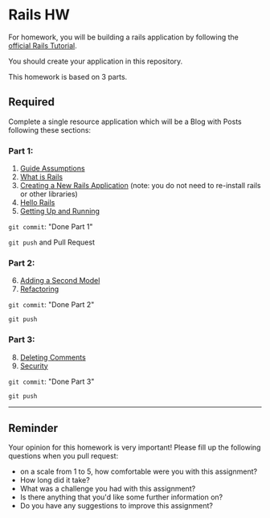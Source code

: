 # Rails HW

For homework, you will be building a rails application by following the [official Rails Tutorial](https://guides.rubyonrails.org/getting_started.html).

You should create your application in this repository.

This homework is based on 3 parts.

## Required

Complete a single resource application which will be a Blog with Posts following these sections:

### Part 1:

1. [Guide Assumptions](https://guides.rubyonrails.org/getting_started.html#guide-assumptions)
2. [What is Rails](https://guides.rubyonrails.org/getting_started.html#what-is-rails-questionmark)
3. [Creating a New Rails Application](https://guides.rubyonrails.org/getting_started.html#creating-a-new-rails-project) (note: you do not need to re-install rails or other libraries)
4. [Hello Rails](https://guides.rubyonrails.org/getting_started.html#hello-rails-bang)
5. [Getting Up and Running](https://guides.rubyonrails.org/getting_started.html#getting-up-and-running)

`git commit`: "Done Part 1"

`git push` and Pull Request

### Part 2: 

6. [Adding a Second Model](https://guides.rubyonrails.org/getting_started.html#adding-a-second-model)
7. [Refactoring](https://guides.rubyonrails.org/getting_started.html#refactoring)

`git commit`: "Done Part 2"

`git push`

### Part 3:

8. [Deleting Comments](https://guides.rubyonrails.org/getting_started.html#deleting-comments)
9. [Security](https://guides.rubyonrails.org/getting_started.html#security)


`git commit`: "Done Part 3"

`git push`

---

## Reminder
Your opinion for this homework is very important! Please fill up the following questions when you pull request:
 * on a scale from 1 to 5, how comfortable were you with this assignment?
 * How long did it take?
 * What was a challenge you had with this assignment?
 * Is there anything that you'd like some further information on?
 * Do you have any suggestions to improve this assignment?






